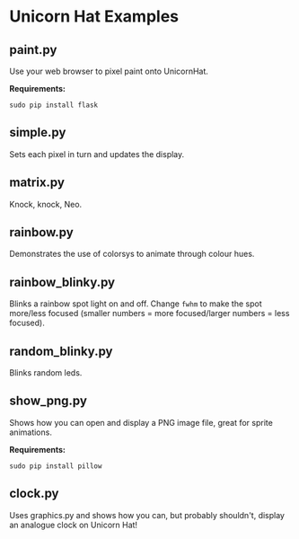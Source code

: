 Unicorn Hat Examples
====================

paint.py
--------

Use your web browser to pixel paint onto UnicornHat.

**Requirements:**

    sudo pip install flask


simple.py
---------

Sets each pixel in turn and updates the display.

matrix.py
----------

Knock, knock, Neo.

rainbow.py
----------

Demonstrates the use of colorsys to animate through colour hues.

rainbow_blinky.py
-----------------

Blinks a rainbow spot light on and off. Change `fwhm` to make the spot more/less focused (smaller numbers = more focused/larger numbers = less focused).

random_blinky.py
----------------

Blinks random leds.

show_png.py
-----------

Shows how you can open and display a PNG image file, great for sprite animations.

**Requirements:**

    sudo pip install pillow


clock.py
--------

Uses graphics.py and shows how you can, but probably shouldn't, display an analogue clock on Unicorn Hat!
